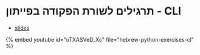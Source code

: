 # תרגילים לשורת הפקודה בפייתון - CLI


* [slides](https://code-maven.com/slides/python-programming/exercise-rectangular-argv)

{% embed youtube id="oTXASVeD_Xc" file="hebrew-python-exercises-cl" %}

